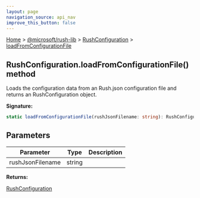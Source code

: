 ```yaml
---
layout: page
navigation_source: api_nav
improve_this_button: false
---
```



[Home](./index.md) &gt; [@microsoft/rush-lib](./rush-lib.md) &gt; [RushConfiguration](./rush-lib.rushconfiguration.md) &gt; [loadFromConfigurationFile](./rush-lib.rushconfiguration.loadfromconfigurationfile.md)

## RushConfiguration.loadFromConfigurationFile() method

Loads the configuration data from an Rush.json configuration file and returns an RushConfiguration object.

<b>Signature:</b>

```typescript
static loadFromConfigurationFile(rushJsonFilename: string): RushConfiguration;
```

## Parameters

|  Parameter | Type | Description |
|  --- | --- | --- |
|  rushJsonFilename | string |  |

<b>Returns:</b>

[RushConfiguration](./rush-lib.rushconfiguration.md)
